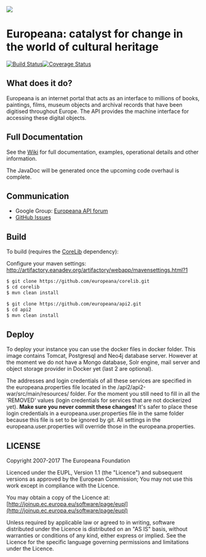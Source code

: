 ![](https://github.com/europeana/portal/blob/master/portal2/src/main/webapp/themes/default/images/europeana-logo-retina-1.png)

# Europeana: catalyst for change in the world of cultural heritage
[![Build Status](https://travis-ci.org/europeana/api2.svg?branch=master)](https://travis-ci.org/europeana/api2)[![Coverage Status](https://coveralls.io/repos/europeana/api2/badge.svg?branch=master&service=github)](https://coveralls.io/github/europeana/api2?branch=master)

## What does it do?

Europeana is an internet portal that acts as an interface to millions of books, paintings, films, museum objects and archival records that have been digitised throughout Europe. The API provides the machine interface for accessing these digital objects.

## Full Documentation

See the [Wiki](https://github.com/europeana/api2/wiki) for full documentation, examples, operational details and other information.

The JavaDoc will be generated once the upcoming code overhaul is complete.

## Communication

- Google Group: [Europeana API forum](https://groups.google.com/d/forum/europeanaapi)
- [GitHub Issues](https://github.com/europeana/api2/issues)

## Build
To build (requires the [CoreLib](https://github.com/europeana/corelib) dependency):

Configure your maven settings: http://artifactory.eanadev.org/artifactory/webapp/mavensettings.html?1

```bash
$ git clone https://github.com/europeana/corelib.git
$ cd corelib
$ mvn clean install

$ git clone https://github.com/europeana/api2.git
$ cd api2
$ mvn clean install
```

## Deploy
To deploy your instance you can use the docker files in docker folder. This image contains Tomcat, Postgresql and Neo4j 
database server. However at the moment we do not have a Mongo database, Solr engine, mail server and object storage 
provider in Docker yet (last 2 are optional).

The addresses and login credentials of all these services are specified in the europeana.properties file located in the
/api2/api2-war/src/main/resources/ folder. For the moment you still need to fill in all the 'REMOVED' values (login 
credentials for services that are not dockerized yet). **Make sure you never commit these changes!**
It's safer to place these login credentials in a europeana.user.properties file in the same folder because this file
is set to be ignored by git. All settings in the europeana.user.properties will override those in the europeana.properties.


## LICENSE

Copyright 2007-2017 The Europeana Foundation

Licenced under the EUPL, Version 1.1 (the "Licence") and subsequent versions as approved by the European Commission;
You may not use this work except in compliance with the Licence.

You may obtain a copy of the Licence at: [http://joinup.ec.europa.eu/software/page/eupl](http://joinup.ec.europa.eu/software/page/eupl)

Unless required by applicable law or agreed to in writing, software distributed under the Licence is distributed on an "AS IS" basis, without warranties or conditions of any kind, either express or implied. See the Licence for the specific language governing permissions and limitations under the Licence.
